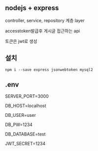 ## nodejs + express 
controller, service, repository 계층 layer

accesstoken발급후 게시글 접근하는 api

토큰은 jwt로 생성

## 설치

    npm i --save express jsonwebtoken mysql2

## .env

SERVER_PORT=3000

DB_HOST=localhost

DB_USER=user

DB_PW=1234

DB_DATABASE=test

JWT_SECRET=1234
